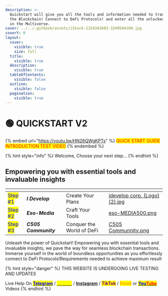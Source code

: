 ```yaml
---
description: >-
  Quickstart will give you all the tools and information needed to transact on
  the Blockchain! Connect to DeFi Protocols! and enter all the unlocked worlds
  in the Multiverse.
cover: ../../.gitbook/assets/iStock-1154341603-3249594100.jpg
coverY: 0
layout:
  cover:
    visible: true
    size: full
  title:
    visible: true
  description:
    visible: true
  tableOfContents:
    visible: false
  outline:
    visible: false
  pagination:
    visible: true
---
```


# 🟢 QUICKSTART V2

{% embed url="https://youtu.be/HN26QWgKPTs" %}
<mark style="color:red;">QUICK START GUIDE INTRODUCTION TEST VIDEO</mark>
{% endembed %}

{% hint style="info" %}
Welcome, Choose your next step...
{% endhint %}

## Empowering you with essential tools and invaluable insights <a href="#qs2" id="qs2"></a>

<table data-view="cards"><thead><tr><th></th><th></th><th></th><th data-hidden data-card-cover data-type="files"></th></tr></thead><tbody><tr><td>                  <mark style="color:blue;">Step #1</mark></td><td>                 <em><strong>I Develop</strong></em></td><td>         Create Your Plans</td><td><a href="../../.gitbook/assets/idevelop corp. (Logo) (2).jpg">idevelop corp. (Logo) (2).jpg</a></td></tr><tr><td>               <mark style="color:blue;">Step #2</mark></td><td>             <em><strong>Eso-Media</strong></em></td><td>         Craft Your Tools</td><td><a href="../../.gitbook/assets/eso-MEDIA500.png">eso-MEDIA500.png</a></td></tr><tr><td>                <mark style="color:blue;">Step #3</mark></td><td>      <em><strong>C505 Community</strong></em></td><td> Conquer the World of DeFi</td><td><a href="../../.gitbook/assets/C505 Communnity.png">C505 Communnity.png</a></td></tr></tbody></table>

Unleash the power of Quickstart! Empowering you with essential tools and invaluable insights, we pave the way for seamless blockchain transactions. Immerse yourself in the world of boundless opportunities as you effortlessly connect to DeFi Protocols!Requirements needed to achieve maximum result







{% hint style="danger" %}
THIS WEBSITE IS UNDERGOING LIVE TESTING AND UPDATES

Live Help On [<mark style="color:blue;">**Telegram**</mark>](https://t.me/+ACh6lJ2aQWo4OWIx) / [<mark style="color:yellow;">**Twitter**</mark>](https://twitter.com/foxxontheblocks) / [**Instagram**](https://www.instagram.com/foxxchain.io/?igshid=NGExMmI2YTkyZg%3D%3D) / <mark style="color:purple;">**TikTok**</mark> / <mark style="color:orange;">**Email**</mark> or [<mark style="color:blue;">**You**</mark><mark style="color:red;">**Tube**</mark> ](https://www.youtube.com/@Foxxontheblock)Videos
{% endhint %}
